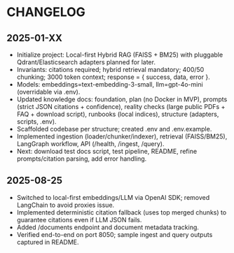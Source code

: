 # CHANGELOG

## 2025-01-XX
- Initialize project: Local-first Hybrid RAG (FAISS + BM25) with pluggable Qdrant/Elasticsearch adapters planned for later.
- Invariants: citations required; hybrid retrieval mandatory; 400/50 chunking; 3000 token context; response = { success, data, error }.
- Models: embeddings=text-embedding-3-small, llm=gpt-4o-mini (overridable via .env).
- Updated knowledge docs: foundation, plan (no Docker in MVP), prompts (strict JSON citations + confidence), reality checks (large public PDFs + FAQ + download script), runbooks (local indices), structure (adapters, scripts, .env).
- Scaffolded codebase per structure; created .env and .env.example.
- Implemented ingestion (loader/chunker/indexer), retrieval (FAISS/BM25), LangGraph workflow, API (/health, /ingest, /query).
- Next: download test docs script, test pipeline, README, refine prompts/citation parsing, add error handling.

## 2025-08-25
- Switched to local-first embeddings/LLM via OpenAI SDK; removed LangChain to avoid proxies issue.
- Implemented deterministic citation fallback (uses top merged chunks) to guarantee citations even if LLM JSON fails.
- Added /documents endpoint and document metadata tracking.
- Verified end-to-end on port 8050; sample ingest and query outputs captured in README.
